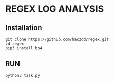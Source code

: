 # REGEX LOG ANALYSIS
## Installation
```
git clone https://github.com/haczdd/regex.git
cd regex
pip3 install bs4
```
## RUN
```
python3 task.py
```
